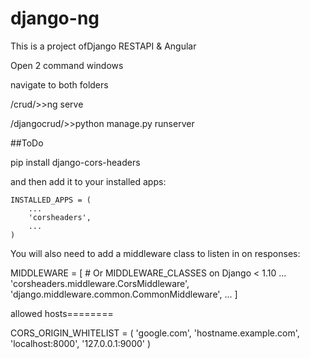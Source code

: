 # django-ng
This is a project ofDjango RESTAPI & Angular

Open 2 command windows

navigate to both folders

/crud/>>ng serve

/djangocrud/>>python manage.py runserver




##ToDo

pip install django-cors-headers

and then add it to your installed apps:

	INSTALLED_APPS = (
	    ...
	    'corsheaders',
	    ...
	)

You will also need to add a middleware class to listen in on responses:

MIDDLEWARE = [  # Or MIDDLEWARE_CLASSES on Django < 1.10
    ...
    'corsheaders.middleware.CorsMiddleware',
    'django.middleware.common.CommonMiddleware',
    ...
]

allowed hosts========

CORS_ORIGIN_WHITELIST = (
    'google.com',
    'hostname.example.com',
    'localhost:8000',
    '127.0.0.1:9000'
)
